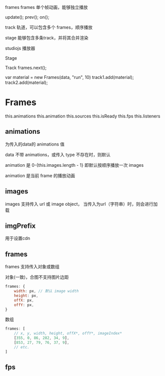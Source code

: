 frames
frames 单个帧动画，能够独立播放

update();
prev();
on();

track 轨道，可以包含多个 frames，顺序播放

stage 能够包含多条track，并将其合并渲染




studiojs
播放器

Stage

Track
frames.next();


var material = new Frames(data, "run", 10)
track1.add(material);
track2.add(material);


# Frames

this.animations
this.animation
this.sources
this.isReady
this.fps
this.listeners

## animations

为传入的data的 animations 值

data 不带 animations，或传入 type 不存在时，则默认

animation 是 0-{this.images.length - 1} 即默认按顺序播放一次 images

animation 是当前 frame 的播放动画

## images

images 支持传入 url 或 image object，
当传入为url（字符串）时，则会进行加载

## imgPrefix

用于设置cdn

## frames

frames 支持传入对象或数组

对象(一致)，合图不支持图片边距
```js
frames: {
	width: px, // 默认 image width
	height: px,
	offX: px,
	offY: px,
}
```

数组
```js
frames: [
    // x, y, width, height, offX*, offY*, imageIndex*
    [355, 0, 86, 282, 34, 9],
    [853, 27, 79, 76, 37, 9],
    // etc.
]
```

## fps








